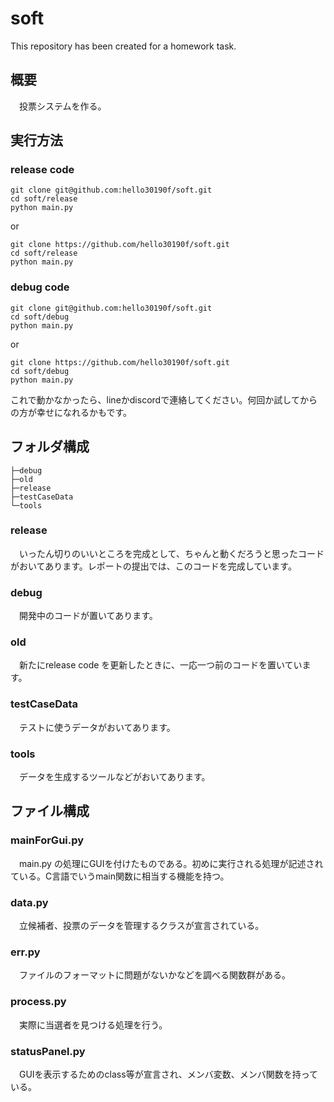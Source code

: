 # soft
 This repository has been created for a homework task.

## 概要
　投票システムを作る。

## 実行方法
### release code
```
git clone git@github.com:hello30190f/soft.git
cd soft/release
python main.py
```
or
```
git clone https://github.com/hello30190f/soft.git
cd soft/release
python main.py
```

### debug code
```
git clone git@github.com:hello30190f/soft.git
cd soft/debug
python main.py
```
or
```
git clone https://github.com/hello30190f/soft.git
cd soft/debug
python main.py
```

これで動かなかったら、lineかdiscordで連絡してください。何回か試してからの方が幸せになれるかもです。

## フォルダ構成
```
├─debug
├─old
├─release
├─testCaseData
└─tools
```
### release
　いったん切りのいいところを完成として、ちゃんと動くだろうと思ったコードがおいてあります。レポートの提出では、このコードを完成しています。

### debug
　開発中のコードが置いてあります。

### old
　新たにrelease code を更新したときに、一応一つ前のコードを置いています。

### testCaseData
　テストに使うデータがおいてあります。

### tools
　データを生成するツールなどがおいてあります。


## ファイル構成
### mainForGui.py
　main.py の処理にGUIを付けたものである。初めに実行される処理が記述されている。C言語でいうmain関数に相当する機能を持つ。

### data.py
　立候補者、投票のデータを管理するクラスが宣言されている。

### err.py
　ファイルのフォーマットに問題がないかなどを調べる関数群がある。

### process.py
　実際に当選者を見つける処理を行う。

### statusPanel.py
　GUIを表示するためのclass等が宣言され、メンバ変数、メンバ関数を持っている。